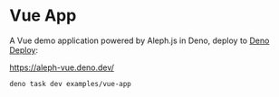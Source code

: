 # Vue App

A Vue demo application powered by Aleph.js in Deno, deploy to [Deno Deploy](https://deno.com/deploy):

https://aleph-vue.deno.dev/

```bash
deno task dev examples/vue-app
```
